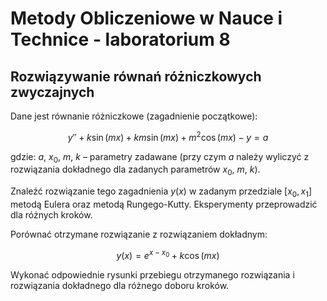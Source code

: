 # Metody Obliczeniowe w Nauce i Technice - laboratorium 8
## Rozwiązywanie równań różniczkowych zwyczajnych

Dane jest równanie różniczkowe (zagadnienie początkowe):

$$y'' + k \sin(mx) + k m \sin(mx) + m^2 \cos(mx) - y = a$$

gdzie: $a$, $x_0$, $m$, $k$ – parametry zadawane (przy czym $a$ należy wyliczyć z rozwiązania dokładnego dla zadanych parametrów $x_0$, $m$, $k$).

Znaleźć rozwiązanie tego zagadnienia $y(x)$ w zadanym przedziale $[x_0, x_1]$ metodą Eulera oraz metodą Rungego-Kutty. Eksperymenty przeprowadzić dla różnych kroków.

Porównać otrzymane rozwiązanie z rozwiązaniem dokładnym:

$$y(x) = e^{x-x_0} + k \cos(mx)$$

Wykonać odpowiednie rysunki przebiegu otrzymanego rozwiązania i rozwiązania dokładnego dla różnego doboru kroków.